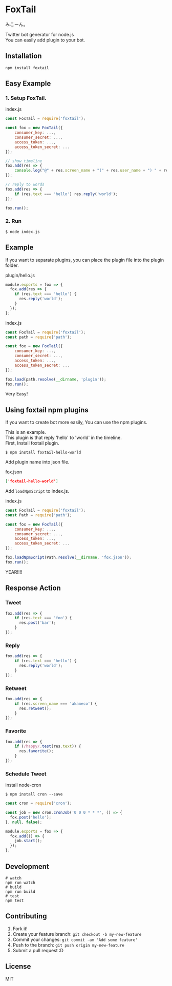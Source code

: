 # FoxTail
みこーん。  

Twitter bot generator for node.js  
You can easily add plugin to your bot.

## Installation

```
npm install foxtail
```

## Easy Example

### 1. Setup FoxTail.

index.js

```js
const FoxTail = require('foxtail');

const fox = new FoxTail({
    consumer_key: ...,
    consumer_secret: ...,
    access_token: ...,
    access_token_secret: ...
});

// show timeline
fox.add(res => {
    console.log("@" + res.screen_name + "(" + res.user_name + ") " + res.text + "\n");
});

// reply to words
fox.add(res => {
    if (res.text === 'hello') res.reply('world');
});

fox.run();
```

### 2. Run

```
$ node index.js
```

## Example
If you want to separate plugins, you can place the plugin file into the plugin folder.

plugin/hello.js
```js
module.exports = fox => {
  fox.add(res => {
    if (res.text === 'hello') {
      res.reply('world');
    }
  });
};
```

index.js
```js
const FoxTail = require('foxtail');
const path = require('path');

const fox = new FoxTail({
    consumer_key: ...,
    consumer_secret: ...,
    access_token: ...,
    access_token_secret: ...
});

fox.load(path.resolve(__dirname, 'plugin'));
fox.run();
```

Very Easy!

## Using foxtail npm plugins
If you want to create bot more easily, You can use the npm plugins.  

This is an example.  
This plugin is that reply 'hello' to 'world' in the timeline.  
First, Install foxtail plugin.

```
$ npm install foxtail-hello-world
```

Add plugin name into json file.

fox.json
```fox.json
['foxtail-hello-world']
```

Add `loadNpmScript` to index.js.

index.js
```js
const FoxTail = require('foxtail');
const Path = require('path');

const fox = new FoxTail({
    consumer_key: ...,
    consumer_secret: ...,
    access_token: ...,
    access_token_secret: ...
});

fox.loadNpmScript(Path.resolve(__dirname, 'fox.json'));
fox.run();
```

YEAR!!!!  

## Response Action

### Tweet

```js
fox.add(res => {
    if (res.text === 'foo') {
      res.post('bar');
    }
});
```

### Reply

```js
fox.add(res => {
    if (res.text === 'hello') {
      res.reply('world');
    }
});
```

### Retweet

```js
fox.add(res => {
    if (res.screen_name === 'akameco') {
      res.retweet();
    }
});
```

### Favorite

```js
fox.add(res => {
    if (/happy/.test(res.text)) {
      res.favorite();
    }
});
```

### Schedule Tweet
install node-cron

```
$ npm install cron --save
```

```js
const cron = require('cron');

const job = new cron.cronJob('0 0 0 * * *', () => {
  fox.post('hello');
}, null, false);

module.exports = fox => {
  fox.add(() => {
    job.start();
  });
};
```

## Development

```
# watch
npm run watch
# build
npm run build
# test
npm test
```

## Contributing

1. Fork it!
2. Create your feature branch: `git checkout -b my-new-feature`
3. Commit your changes: `git commit -am 'Add some feature'`
4. Push to the branch: `git push origin my-new-feature`
5. Submit a pull request :D

## License
MIT
